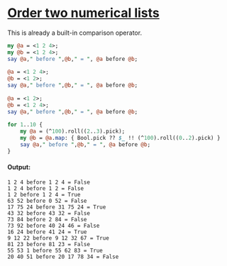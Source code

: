 [1]: http://rosettacode.org/wiki/Order_two_numerical_lists

# [Order two numerical lists][1]

This is already a built-in comparison operator.

```perl
my @a = <1 2 4>;
my @b = <1 2 4>;
say @a," before ",@b," = ", @a before @b;
 
@a = <1 2 4>;
@b = <1 2>;
say @a," before ",@b," = ", @a before @b;
 
@a = <1 2>;
@b = <1 2 4>;
say @a," before ",@b," = ", @a before @b;
 
for 1..10 {
    my @a = (^100).roll((2..3).pick);
    my @b = @a.map: { Bool.pick ?? $_ !! (^100).roll((0..2).pick) }
    say @a," before ",@b," = ", @a before @b;
}
```

#### Output:
```
1 2 4 before 1 2 4 = False
1 2 4 before 1 2 = False
1 2 before 1 2 4 = True
63 52 before 0 52 = False
17 75 24 before 31 75 24 = True
43 32 before 43 32 = False
73 84 before 2 84 = False
73 92 before 40 24 46 = False
16 24 before 41 24 = True
9 12 22 before 9 12 32 67 = True
81 23 before 81 23 = False
55 53 1 before 55 62 83 = True
20 40 51 before 20 17 78 34 = False
```